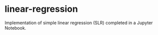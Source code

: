 # linear-regression
Implementation of simple linear regression (SLR) completed in a Jupyter Notebook.
